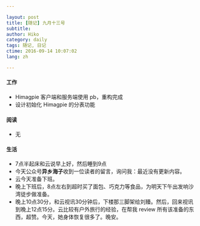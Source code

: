 ```yaml
---

layout: post  
title: [随记] 九月十三号  
subtitle:   
author: Hiko  
category: daily
tags: 随记, 日记  
ctime: 2016-09-14 10:07:02  
lang: zh  

---
```


#### 工作

- Himagpie 客户端和服务端使用 pb，重构完成
- 设计初始化 Himagpie 的分表功能

#### 阅读

- 无

#### 生活

- 7点半起床和云说早上好，然后睡到9点
- 今天公众号**异乡海子**收到一位读者的留言，询问我：最近没有更新内容。
- 云今天准备下班。
- 晚上下班后，8点左右到超时买了面包、巧克力等食品，为明天下午出发响沙湾徒步做准备。
- 晚上10点30分，和云视讯30分钟后，下楼那三脚架给刘臻。然后，回来视讯到晚上12点15分。云比较有户外旅行的经验，在帮我 review 所有该准备的东西，超赞。今天，她身体恢复很多了。晚安。